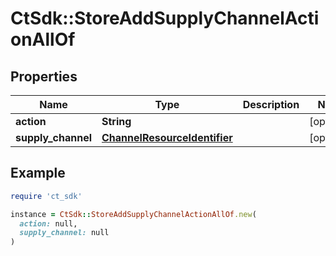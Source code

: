 # CtSdk::StoreAddSupplyChannelActionAllOf

## Properties

| Name | Type | Description | Notes |
| ---- | ---- | ----------- | ----- |
| **action** | **String** |  | [optional] |
| **supply_channel** | [**ChannelResourceIdentifier**](ChannelResourceIdentifier.md) |  | [optional] |

## Example

```ruby
require 'ct_sdk'

instance = CtSdk::StoreAddSupplyChannelActionAllOf.new(
  action: null,
  supply_channel: null
)
```


